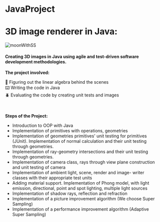 # JavaProject
<h1>3D image renderer in Java: </h1>

![moonWithSS](https://user-images.githubusercontent.com/73399121/123261699-bdbd9780-d4ff-11eb-9257-450a24f6242e.png)

<h4> Creating 3D images in Java using agile and test-driven software development methodologies. </h4>

<b> The project involved:</b>

:triangular_ruler: Figuring out the linear algebra behind the scenes <br/>
:keyboard: Writing the code in Java <br/>
:beetle: Evaluating the code by creating unit tests and images <br/>

<br/>

<b> Steps of the Project: </b>

- Introduction to OOP with Java
- Implementation of primitives with operations, geometries
- Implementation of geometries primitives' unit testing for primitives (JUnit). Implementation of normal calculation and their unit testing through geometries.
- Implementation of ray-geometry intersections and their unit testing through geometries.
- Implementation of camera class, rays through view plane construction and unit testing of camera
- Implementation of ambient light, scene, render and image- writer classes with their appropriate test units
- Adding material support. Implementation of Phong model, with light emission, directional, point and spot lighting, multiple light sources
- Implementation of shadow rays, reflection and refraction
- Implementation of a picture improvement algorithm (We choose Super Sampling)
- Implementation of a performance improvement algorithm (Adaptive Super Sampling)
